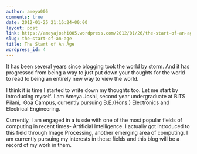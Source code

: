 ```yaml
---
author: ameya005
comments: true
date: 2012-01-25 21:16:24+00:00
layout: post
link: https://ameyajoshi005.wordpress.com/2012/01/26/the-start-of-an-age/
slug: the-start-of-an-age
title: The Start of An Age
wordpress_id: 4
---
```


It has been several years since blogging took the world by storm. And it has progressed from being a way to just put down your thoughts for the world to read to being an entirely new way to view the world.

I think it is time I started to write down my thoughts too. Let me start by introducing myself. I am Ameya Joshi, second year undergraduate at BITS Pilani,  Goa Campus, currently pursuing B.E.(Hons.) Electronics and Electrical Engineering.

Currently, I am engaged in a tussle with one of the most popular fields of computing in recent times- Artificial Intelligence. I actually got introduced to this field through Image Processing, another emerging area of computing. I am currently pursuing my interests in these fields and this blog will be a record of my work in them.

